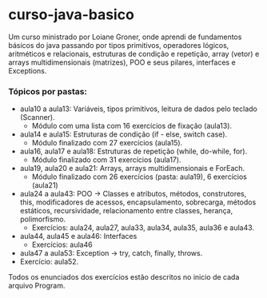 # curso-java-basico
Um curso ministrado por Loiane Groner, onde aprendi de fundamentos básicos do java passando por tipos primitivos, operadores lógicos, aritméticos e relacionais, estruturas de condição e repetição, array (vetor) e arrays multidimensionais (matrizes), POO e seus pilares, interfaces e Exceptions.

### Tópicos por pastas:
- aula10 a aula13: Variáveis, tipos primitivos, leitura de dados pelo teclado (Scanner).
  - Módulo com uma lista com 16 exercícios de fixação (aula13).
- aula14 e aula15: Estruturas de condição (if - else, switch case).
  - Módulo finalizado com 27 exercícios (aula15).
- aula16, aula17 e aula18: Estruturas de repetição (while, do-while, for).
  - Módulo finalizado com 31 exercícios (aula17).
- aula19, aula20 e aula21: Arrays, arrays multidimensionais e ForEach.
  -  Módulo finalizado com 26 exercícios (pasta: aula19), 6 exercícios (aula21)
- aula24 a aula43: POO -> Classes e atributos, métodos, construtores, this, modificadores de acessos, encapsulamento, sobrecarga, métodos estáticos, recursividade, relacionamento entre classes, herança, polimorfismo.
  -  Exercícios: aula24, aula27, aula33, aula34, aula35, aula36 e aula43.
- aula44, aula45 e aula46: Interfaces
  -  Exercícios: aula46
-  aula47 a aula53: Exception -> try, catch, finally, throws.
  - Exercício: aula52.

Todos os enunciados dos exercícios estão descritos no inicio de cada arquivo Program.

